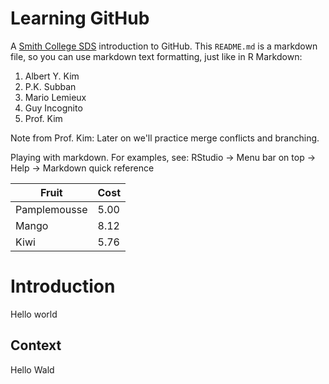 # Learning GitHub

A [Smith College SDS](https://www.smith.edu/academics/statistics) introduction to GitHub. This `README.md` is a markdown file, so you can use markdown text formatting, just like in R Markdown:

1. Albert Y. Kim
1. P.K. Subban
1. Mario Lemieux
1. Guy Incognito
1. Prof. Kim

Note from Prof. Kim: Later on we'll practice merge conflicts and branching.

Playing with markdown. For examples, see: RStudio -> Menu bar on top -> Help -> Markdown quick reference

Fruit  | Cost
------------- | -------------
Pamplemousse  | 5.00
Mango  | 8.12
Kiwi | 5.76

# Introduction

Hello world

## Context

Hello Wald
